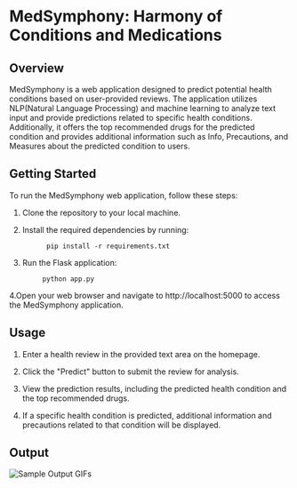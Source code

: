 # MedSymphony: Harmony of Conditions and Medications

## Overview

MedSymphony is a web application designed to predict potential health conditions based on user-provided reviews. The application utilizes NLP(Natural Language Processing) and machine learning to analyze text input and provide predictions related to specific health conditions. Additionally, it offers the top recommended drugs for the predicted condition and provides additional information such as Info, Precautions, and Measures about the predicted condition to users.

## Getting Started

To run the MedSymphony web application, follow these steps:

1. Clone the repository to your local machine.
2. Install the required dependencies by running:

             pip install -r requirements.txt
3. Run the Flask application:

            python app.py

4.Open your web browser and navigate to http://localhost:5000 to access the MedSymphony application.

## Usage

1. Enter a health review in the provided text area on the homepage.
2. Click the "Predict" button to submit the review for analysis.
3. View the prediction results, including the predicted health condition and the top recommended drugs.

4. If a specific health condition is predicted, additional information and precautions related to that condition will be displayed.


## Output

![Sample Output GIFs](./data/MedSymphony%20Project.gif)